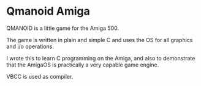 # Qmanoid Amiga
QMANOID is a little game for the Amiga 500.

The game is written in plain and simple C and uses the OS for all graphics and i/o operations.  

I wrote this to learn C programming on the Amiga, 
and also to demonstrate that the AmigaOS is practically a very capable game engine.

VBCC is used as compiler.